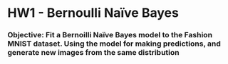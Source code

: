 # HW1 - Bernoulli Naïve Bayes 
### Objective: Fit a Bernoilli Naïve Bayes model to the Fashion MNIST dataset. Using the model for making predictions, and generate new images from the same distribution
